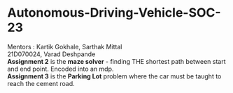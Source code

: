 # Autonomous-Driving-Vehicle-SOC-23 
Mentors : Kartik Gokhale, Sarthak Mittal<br>
21D070024, Varad Deshpande<br>
<b>Assignment 2</b> is the <b>maze solver</b> - finding THE shortest path between start and end point. Encoded into an mdp.<br>
<b>Assignment 3</b> is the <b>Parking Lot</b> problem where the car must be taught to reach the cement road.
